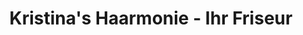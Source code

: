 ---
title: "Kristina's Haarmonie - Ihr Friseur"
url: /hilden/kristinas-haarmonie-ihr-friseur/
shop: Friseur
---